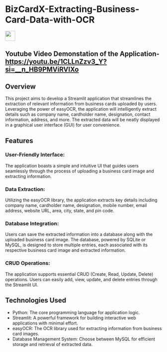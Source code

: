 # BizCardX-Extracting-Business-Card-Data-with-OCR
<p align="left"> <a href="https://www.linkedin.com/in/kailagovardhinik/" target="_blank" rel="noreferrer"> <picture> <source media="(prefers-color-scheme: dark)" srcset="https://raw.githubusercontent.com/danielcranney/readme-generator/main/public/icons/socials/linkedin-dark.svg" /> <source media="(prefers-color-scheme: light)" srcset="https://raw.githubusercontent.com/danielcranney/readme-generator/main/public/icons/socials/linkedin.svg" /> <img src="https://raw.githubusercontent.com/danielcranney/readme-generator/main/public/icons/socials/linkedin.svg" width="32" height="32" /> </picture> </a></p>

## Youtube Video Demonstation of the Application-https://youtu.be/1CLLnZzv3_Y?si=__n_HB9PMViRVIXo

## Overview

This project aims to develop a Streamlit application that streamlines the extraction of relevant information from business cards uploaded by users. Leveraging the power of easyOCR, the application will intelligently extract details such as company name, cardholder name, designation, contact information, address, and more. The extracted data will be neatly displayed in a graphical user interface (GUI) for user convenience.


## Features
### User-Friendly Interface: 
The application boasts a simple and intuitive UI that guides users seamlessly through the process of uploading a business card image and extracting information.

### Data Extraction: 
Utilizing the easyOCR library, the application extracts key details including company name, cardholder name, designation, mobile number, email address, website URL, area, city, state, and pin code.

### Database Integration: 
Users can save the extracted information into a database along with the uploaded business card image. The database, powered by SQLite or MySQL, is designed to store multiple entries, each associated with its respective business card image and extracted information.

### CRUD Operations: 
The application supports essential CRUD (Create, Read, Update, Delete) operations. Users can easily add, view, update, and delete entries through the Streamlit UI.

## Technologies Used
- Python: The core programming language for application logic.
- Streamlit: A powerful framework for building interactive web applications with minimal effort.
- easyOCR: The OCR library used for extracting information from business card images.
- Database Management System: Choose between MySQL for efficient storage and retrieval of extracted data.
